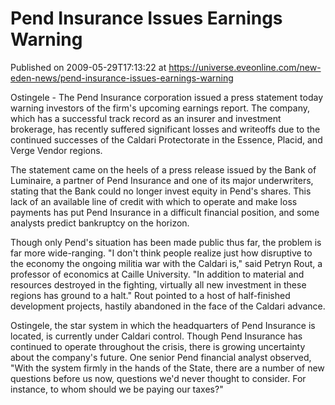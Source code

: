 # Pend Insurance Issues Earnings Warning
Published on 2009-05-29T17:13:22 at https://universe.eveonline.com/new-eden-news/pend-insurance-issues-earnings-warning

Ostingele - The Pend Insurance corporation issued a press statement today warning investors of the firm's upcoming earnings report. The company, which has a successful track record as an insurer and investment brokerage, has recently suffered significant losses and writeoffs due to the continued successes of the Caldari Protectorate in the Essence, Placid, and Verge Vendor regions.

The statement came on the heels of a press release issued by the Bank of Luminaire, a partner of Pend Insurance and one of its major underwriters, stating that the Bank could no longer invest equity in Pend's shares. This lack of an available line of credit with which to operate and make loss payments has put Pend Insurance in a difficult financial position, and some analysts predict bankruptcy on the horizon.

Though only Pend's situation has been made public thus far, the problem is far more wide-ranging. "I don't think people realize just how disruptive to the economy the ongoing militia war with the Caldari is," said Petryn Rout, a professor of economics at Caille University. "In addition to material and resources destroyed in the fighting, virtually all new investment in these regions has ground to a halt." Rout pointed to a host of half-finished development projects, hastily abandoned in the face of the Caldari advance.

Ostingele, the star system in which the headquarters of Pend Insurance is located, is currently under Caldari control. Though Pend Insurance has continued to operate throughout the crisis, there is growing uncertainty about the company's future.  One senior Pend financial analyst observed, "With the system firmly in the hands of the State, there are a number of new questions before us now, questions we'd never thought to consider. For instance, to whom should we be paying our taxes?"
